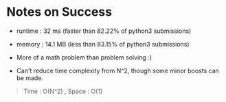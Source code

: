 # Notes on Success
+ runtime : 32 ms (faster than 82.22% of python3 submissions)
+ memory : 14.1 MB (less than 83.15% of python3 submissions)

+ More of a math problem than problem solving :) 
 - Can't reduce time complexity from N^2, though some minor boosts can be made.

> Time : O(N^2) , Space : O(1)
